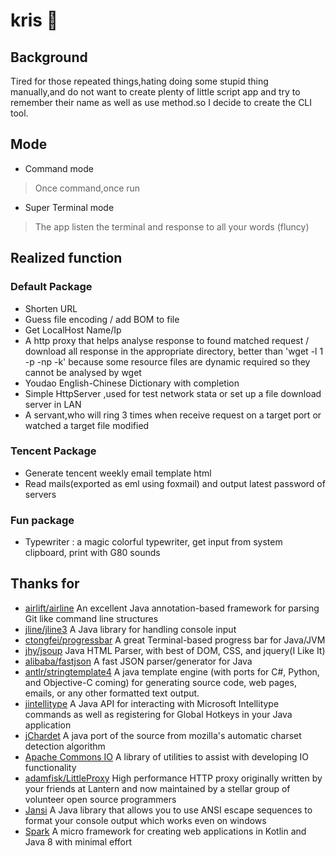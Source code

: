 # kris 🙋
## Background
Tired for those repeated things,hating doing some stupid thing manually,and do not want to create plenty of little script app and try to remember their name as well as use method.so I decide to create the CLI tool.
## Mode
* Command mode 
 > Once command,once run
 
* Super Terminal mode
 > The app listen the terminal and response to all your words (fluncy)
## Realized function
### Default Package
* Shorten URL
* Guess file encoding / add BOM to file
* Get LocalHost Name/Ip
* A http proxy that helps analyse response to found matched request / download all response in the appropriate directory, better than 'wget -l 1 -p -np -k' because some resource files are dynamic required so they cannot be analysed by wget
* Youdao English-Chinese Dictionary with <TAB> completion
* Simple HttpServer ,used for test network stata or set up a file download server in LAN
* A servant,who will ring 3 times when receive request on a target port or watched a target file modified 
### Tencent Package
* Generate tencent weekly email template html
* Read mails(exported as eml using foxmail) and output latest password of servers
### Fun package
* Typewriter : a magic colorful typewriter, get input from system clipboard, print with G80 sounds
## Thanks for
* [airlift/airline]( https://github.com/airlift/airline/issues) An excellent Java annotation-based framework for parsing Git like command line structures
* [jline/jline3](https://github.com/jline/jline3) A Java library for handling console input
* [ctongfei/progressbar](https://github.com/ctongfei/progressbar)  A great Terminal-based progress bar for Java/JVM
* [jhy/jsoup](https://github.com/jhy/jsoup) Java HTML Parser, with best of DOM, CSS, and jquery(I Like It)
* [alibaba/fastjson](https://github.com/alibaba/fastjson) A fast JSON parser/generator for Java
* [antlr/stringtemplate4](https://github.com/antlr/stringtemplate4) A java template engine (with ports for C#, Python, and Objective-C coming) for generating source code, web pages, emails, or any other formatted text output.
* [jintellitype](https://code.google.com/archive/p/jintellitype/) A Java API for interacting with Microsoft Intellitype commands as well as registering for Global Hotkeys in your Java application
* [jChardet](http://jchardet.sourceforge.net/index.html) A java port of the source from mozilla's automatic charset detection algorithm
* [Apache Commons IO](https://commons.apache.org/proper/commons-io/download_io.cgi) A library of utilities to assist with developing IO functionality
* [adamfisk/LittleProxy](https://github.com/adamfisk/LittleProxy) High performance HTTP proxy originally written by your friends at Lantern and now maintained by a stellar group of volunteer open source programmers
* [Jansi](http://fusesource.github.io/jansi) A Java library that allows you to use ANSI escape sequences to format your console output which works even on windows
* [Spark](http://sparkjava.com) A micro framework for creating web applications in Kotlin and Java 8 with minimal effort